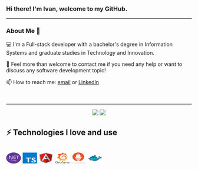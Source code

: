 ### Hi there! I'm Ivan, welcome to my GitHub.
---
### About Me 🚀

💻 I'm a Full-stack developer with a bachelor's degree in Information Systems and graduate studies in Technology and Innovation.

💬 Feel more than welcome to contact me if you need any help or want to discuss any software development topic!

📫 How to reach me: [email](mailto:ivanmonteiroc@gmail.com) or [LinkedIn](https://www.linkedin.com/in/ivan-monteiro/)

<br/>
<hr />

<div align="center">
  <img height="180em" src="https://github-readme-stats.vercel.app/api?username=ivanmonteiro&count_private=true" />
  <img height="180em" src="https://github-readme-stats.vercel.app/api/top-langs/?username=ivanmonteiro&hide=python,c%2B%2B,Jupyter%20Notebook,html,Starlark" />
</div>

## ⚡ Technologies I love and use
  
<div style="display: inline_block"><br>
  <img align="center" alt=".Net Core" height="30" width="40" src="https://raw.githubusercontent.com/devicons/devicon/master/icons/dotnetcore/dotnetcore-original.svg">
  <img align="center" alt="ts" height="30" width="40" src="https://raw.githubusercontent.com/devicons/devicon/master/icons/typescript/typescript-plain.svg">
  <img align="center" alt="Angular" height="30" width="40" src="https://github.com/devicons/devicon/blob/master/icons/angularjs/angularjs-original.svg">
  <img align="center" alt="Grafana" height="30" width="40" src="https://raw.githubusercontent.com/devicons/devicon/master/icons/grafana/grafana-original-wordmark.svg">
  <img align="center" alt="Prometheus" height="30" width="40" src="https://raw.githubusercontent.com/devicons/devicon/master/icons/prometheus/prometheus-original-wordmark.svg">
  <img align="center" alt="Docker" height="30" width="40" src="https://raw.githubusercontent.com/devicons/devicon/master/icons/docker/docker-original.svg">
</div>
